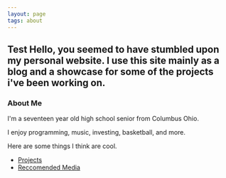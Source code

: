 ```yaml
---
layout: page
tags: about
---
```

## Test Hello, you seemed to have stumbled upon my personal website. I use this site mainly as a blog and a showcase for some of the projects i've been working on.

### About Me

 I'm a seventeen year old high school senior from Columbus Ohio.

I enjoy programming, music, investing, basketball, and more.

Here are some things I think are cool.
* [Projects](/projects)
* [Reccomended Media](/reccomended-media)
